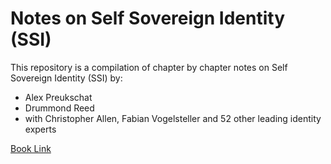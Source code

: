 # Notes on Self Sovereign Identity (SSI)

This repository is a compilation of chapter by chapter notes on Self Sovereign Identity (SSI) by:
- Alex Preukschat
- Drummond Reed
- with Christopher Allen, Fabian Vogelsteller and 52 other leading identity experts

[Book Link](https://www.manning.com/books/self-sovereign-identity)